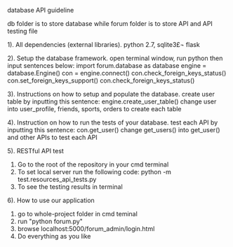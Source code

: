 database API guideline

db folder is to store database
while forum folder is to store API and API testing file

1). All dependencies (external libraries).
python 2.7, sqlite3£¬ flask

2). Setup the database framework. 
open terminal window, run python
then input sentences below:
import forum.database as database
engine = database.Engine()
con = engine.connect()
con.check_foreign_keys_status()
con.set_foreign_keys_support()
con.check_foreign_keys_status()

3). Instructions on how to setup and populate the database.
create user table by inputting this sentence:
engine.create_user_table()
change user into user_profile, friends, sports, orders to create each table

4). Instruction on how to run the tests of your database.
test each API by inputting this sentence:
con.get_user()
change get_users() into get_user() and other APIs to test each API

5). RESTful API test
1. Go to the root of the repository in your cmd terminal
2. To set local server run the following code:
   python -m test.resources_api_tests.py
3. To see the testing results in terminal

6). How to use our application
1. go to whole-project folder in cmd teminal 
2. run "python forum.py"
3. browse localhost:5000/forum_admin/login.html
4. Do everything as you like
